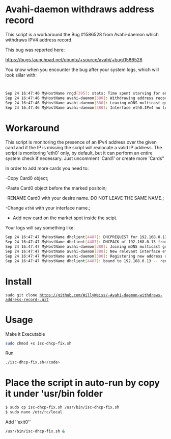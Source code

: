 

# Avahi-daemon withdraws address record 
This script is a workaround the Bug #1586528 from Avahi-daemon which withdraws IPV4 address record.

This bug was reported here:

https://bugs.launchpad.net/ubuntu/+source/avahi/+bug/1586528

You know when you encounter the bug after your system logs, which will look siilar with:


```sh


Sep 24 16:47:40 MyHostName rngd[395]: stats: Time spent starving for entropy: (min=0; avg=0.000; max=0)us
Sep 24 16:47:46 MyHostName avahi-daemon[380]: Withdrawing address record for 192.168.0.13 on eth0.
Sep 24 16:47:46 MyHostName avahi-daemon[380]: Leaving mDNS multicast group on interface eth0.IPv4 with address 192.168.0.13.
Sep 24 16:47:46 MyHostName avahi-daemon[380]: Interface eth0.IPv4 no longer relevant for mDNS.


```

# Workaround
This script is monitoring the presence of an IPv4 address over the given card and if the IP is missing the script will realocate a valid IP address.
The script is monitoring 'eth0' only, by default, but it can perform an entire system check if necessary. 
Just uncomment 'Card1' or create more 'Cards"


In order to add more cards you need to:

-Copy Card0 object;

-Paste Card0 object before the marked positoin;

-RENAME Card0 with your desire name. DO NOT LEAVE THE SAME NAME.;

-Change `eth0` with your interface name.;

- Add new card on the market spot inside the scipt. 

Your logs will say something like:

```sh
Sep 24 16:47:47 MyHostName dhclient[4487]: DHCPREQUEST for 192.168.0.13 on eth0 to 255.255.255.255 port 67
Sep 24 16:47:47 MyHostName dhclient[4487]: DHCPACK of 192.168.0.13 from 192.168.0.1
Sep 24 16:47:47 MyHostName avahi-daemon[380]: Joining mDNS multicast group on interface eth0.IPv4 with address 192.168.0.13.
Sep 24 16:47:47 MyHostName avahi-daemon[380]: New relevant interface eth0.IPv4 for mDNS.
Sep 24 16:47:47 MyHostName avahi-daemon[380]: Registering new address record for 192.168.0.13 on eth0.IPv4.
Sep 24 16:47:47 MyHostName dhclient[4487]: bound to 192.168.0.13 -- renewal in 41664 seconds.

```

# Install

<code>sudo git clone https://github.com/WillyWeiss/-Avahi-daemon-withdraws-address-record-.git</code>

# Usage

Make it Executable

```sh
sudo chmod +x isc-dhcp-fix.sh 
```
Run 

```sh
./isc-dhcp-fix.sh</code>

```
# Place the script in auto-run by copy it under 'usr/bin folder

```sh
$ sudo cp isc-dhcp-fix.sh /usr/bin/isc-dhcp-fix.sh
$ sudo nano /etc/rc/local
```  
 Add ''exit0''

```sh
/usr/bin/isc-dhcp-fix.sh & 
```
